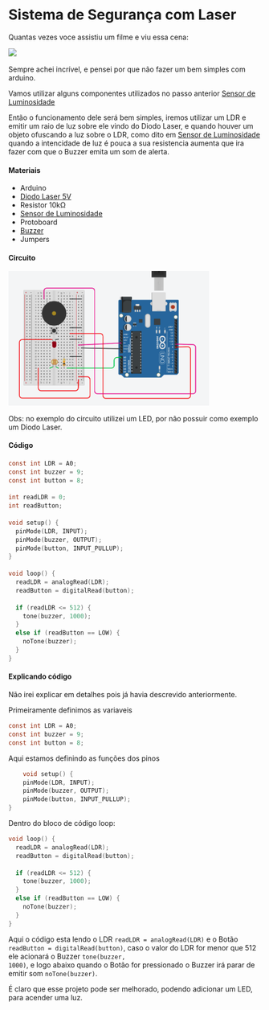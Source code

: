 
# Sistema de Segurança com Laser

Quantas vezes voce assistiu um filme e viu essa cena:

<img src='https://cdn.sparkfun.com/assets/learn_tutorials/4/1/7/Tenacious_Lasers.gif' width='400'/>

Sempre achei incrível, e pensei por que não fazer um bem simples com arduino.

Vamos utilizar alguns componentes utilizados no passo anterior [Sensor de Luminosidade](../LIGHT_SENSOR/LIGHT_SENSOR.md)

Então o funcionamento dele será bem simples, iremos utilizar um LDR e emitir um raio de luz sobre ele vindo do Diodo Laser, e quando houver um objeto ofuscando a luz sobre o LDR, como dito em [Sensor de Luminosidade](../LIGHT_SENSOR/LIGHT_SENSOR.md) quando a intencidade de luz é pouca a sua resistencia aumenta que ira fazer com que o Buzzer emita um som de alerta.

#### Materiais
- Arduino
- [Diodo Laser 5V](https://www.robocore.net/loja/itens-eletronicos/diodo-laser-5v)
- Resistor 10kΩ
- [Sensor de Luminosidade](https://www.robocore.net/loja/sensores/sensor-de-luminosidade-ldr-5mm)
- Protoboard
- [Buzzer](https://www.robocore.net/loja/itens-eletronicos/buzzer-5v-ativo)
- Jumpers

#### Circuito

<img src='../images/laser-sensor.png' width='400'/>

Obs: no exemplo do circuito utilizei um LED, por não possuir como exemplo um Diodo Laser.

#### Código 

```C
const int LDR = A0;
const int buzzer = 9;
const int button = 8; 

int readLDR = 0;
int readButton;

void setup() {
  pinMode(LDR, INPUT);
  pinMode(buzzer, OUTPUT);
  pinMode(button, INPUT_PULLUP);
}

void loop() {
  readLDR = analogRead(LDR);
  readButton = digitalRead(button);
  
  if (readLDR <= 512) {
  	tone(buzzer, 1000); 
  }
  else if (readButton == LOW) { 
  	noTone(buzzer); 
  }
}
```
#### Explicando código
Não irei explicar em detalhes pois já havia descrevido anteriormente.

Primeiramente definimos as variaveis
```C
const int LDR = A0;
const int buzzer = 9;
const int button = 8; 
```

Aqui estamos definindo as funções dos pinos
```C
    void setup() {
    pinMode(LDR, INPUT);
    pinMode(buzzer, OUTPUT);
    pinMode(button, INPUT_PULLUP);
}
```

Dentro do bloco de código loop:
```C
void loop() {
  readLDR = analogRead(LDR);
  readButton = digitalRead(button);
  
  if (readLDR <= 512) {
  	tone(buzzer, 1000); 
  }
  else if (readButton == LOW) { 
  	noTone(buzzer); 
  }
}
```
Aqui o código esta lendo o LDR <code>readLDR = analogRead(LDR)</code> e o Botão <code>readButton = digitalRead(button)</code>, caso o valor do LDR for menor que 512 ele acionará o Buzzer <code>tone(buzzer, 1000)</code>, e logo abaixo quando o Botão for pressionado o Buzzer irá parar de emitir som <code>noTone(buzzer)</code>.

É claro que esse projeto pode ser melhorado, podendo adicionar um LED, para acender uma luz.